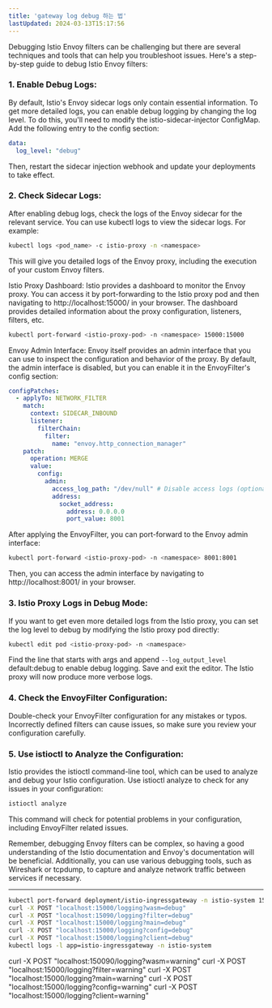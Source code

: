 ```yaml
---
title: 'gateway log debug 하는 법'
lastUpdated: 2024-03-13T15:17:56
---
```


Debugging Istio Envoy filters can be challenging but there are several techniques and tools that can help you troubleshoot issues. Here's a step-by-step guide to debug Istio Envoy filters:

### 1. Enable Debug Logs:
By default, Istio's Envoy sidecar logs only contain essential information. To get more detailed logs, you can enable debug logging by changing the log level. To do this, you'll need to modify the istio-sidecar-injector ConfigMap. Add the following entry to the config section:

```yaml
data:
  log_level: "debug"
```

Then, restart the sidecar injection webhook and update your deployments to take effect.

### 2. Check Sidecar Logs:

After enabling debug logs, check the logs of the Envoy sidecar for the relevant service. You can use kubectl logs to view the sidecar logs. For example:

```bash
kubectl logs <pod_name> -c istio-proxy -n <namespace>
```

This will give you detailed logs of the Envoy proxy, including the execution of your custom Envoy filters.

Istio Proxy Dashboard: Istio provides a dashboard to monitor the Envoy proxy. You can access it by port-forwarding to the Istio proxy pod and then navigating to http://localhost:15000/ in your browser. The dashboard provides detailed information about the proxy configuration, listeners, filters, etc.

```bash
kubectl port-forward <istio-proxy-pod> -n <namespace> 15000:15000
```

Envoy Admin Interface: Envoy itself provides an admin interface that you can use to inspect the configuration and behavior of the proxy. By default, the admin interface is disabled, but you can enable it in the EnvoyFilter's config section:

```yaml
configPatches:
  - applyTo: NETWORK_FILTER
    match:
      context: SIDECAR_INBOUND
      listener:
        filterChain:
          filter:
            name: "envoy.http_connection_manager"
    patch:
      operation: MERGE
      value:
        config:
          admin:
            access_log_path: "/dev/null" # Disable access logs (optional)
            address:
              socket_address:
                address: 0.0.0.0
                port_value: 8001
```

After applying the EnvoyFilter, you can port-forward to the Envoy admin interface:

```bash
kubectl port-forward <istio-proxy-pod> -n <namespace> 8001:8001
```

Then, you can access the admin interface by navigating to http://localhost:8001/ in your browser.

### 3. Istio Proxy Logs in Debug Mode:

If you want to get even more detailed logs from the Istio proxy, you can set the log level to debug by modifying the Istio proxy pod directly:

```bash
kubectl edit pod <istio-proxy-pod> -n <namespace>
```

Find the line that starts with args and append `--log_output_level` default:debug to enable debug logging. Save and exit the editor. The Istio proxy will now produce more verbose logs.

### 4. Check the EnvoyFilter Configuration:

Double-check your EnvoyFilter configuration for any mistakes or typos. Incorrectly defined filters can cause issues, so make sure you review your configuration carefully.

### 5. Use istioctl to Analyze the Configuration:

Istio provides the istioctl command-line tool, which can be used to analyze and debug your Istio configuration. Use istioctl analyze to check for any issues in your configuration:

```bash
istioctl analyze
```

This command will check for potential problems in your configuration, including EnvoyFilter related issues.

Remember, debugging Envoy filters can be complex, so having a good understanding of the Istio documentation and Envoy's documentation will be beneficial. Additionally, you can use various debugging tools, such as Wireshark or tcpdump, to capture and analyze network traffic between services if necessary.

---

```bash
kubectl port-forward deployment/istio-ingressgateway -n istio-system 15000
curl -X POST "localhost:15000/logging?wasm=debug"
curl -X POST "localhost:15090/logging?filter=debug"
curl -X POST "localhost:15000/logging?main=debug"
curl -X POST "localhost:15000/logging?config=debug"
curl -X POST "localhost:15000/logging?client=debug"
kubectl logs -l app=istio-ingressgateway -n istio-system
```

curl -X POST "localhost:150090/logging?wasm=warning"
curl -X POST "localhost:15000/logging?filter=warning"
curl -X POST "localhost:15000/logging?main=warning"
curl -X POST "localhost:15000/logging?config=warning"
curl -X POST "localhost:15000/logging?client=warning"